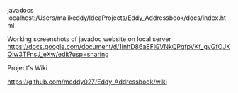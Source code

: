 javadocs localhost:/Users/malikeddy/IdeaProjects/Eddy_Addressbook/docs/index.html

Working screenshots of javadoc website on local server
https://docs.google.com/document/d/1inhD86a8FlGVNkQPqfpVKf_gvGfOJKQiw3TFnsJ_eXw/edit?usp=sharing


Project's Wiki

https://github.com/meddy027/Eddy_Addressbook/wiki
